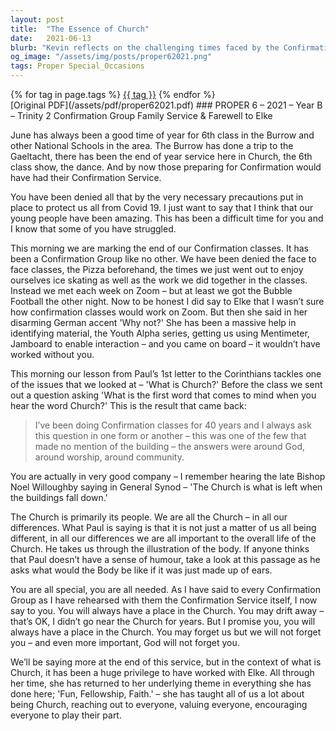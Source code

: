 ```yaml
---
layout: post
title:  "The Essence of Church"
date:   2021-06-13
blurb: "Kevin reflects on the challenging times faced by the Confirmation Group due to Covid-19 and the innovative ways they adapted, including virtual classes. He emphasizes that the Church is not just a building but a community of people, each with their own importance. The sermon also serves as a farewell to Elke, who has been instrumental in fostering 'Fun, Fellowship, Faith' within the community."
og_image: "/assets/img/posts/proper62021.png"
tags: Proper Special_Occasions
---    
```

<div class="tag-pills">
    {% for tag in page.tags %}
    <a href="{{ site.baseurl }}/tag/{{ tag | slugify }}" class="tag-pill">{{ tag }}</a>
    {% endfor %}
</div>
[Original PDF](/assets/pdf/proper62021.pdf)
### PROPER 6 – 2021 – Year B – Trinity 2
Confirmation Group Family Service & Farewell to Elke

June has always been a good time of year for 6th class in the Burrow and other National Schools in the area. The Burrow has done a trip to the Gaeltacht, there has been the end of year service here in Church, the 6th class show, the dance. And by now those preparing for Confirmation would have had their Confirmation Service.

You have been denied all that by the very necessary precautions put in place to protect us all from Covid 19. I just want to say that I think that our young people have been amazing. This has been a difficult time for you and I know that some of you have struggled.

This morning we are marking the end of our Confirmation classes. It has been a Confirmation Group like no other. We have been denied the face to face classes, the Pizza beforehand, the times we just went out to enjoy ourselves ice skating as well as the work we did together in the classes. Instead we met each week on Zoom – but at least we got the Bubble Football the other night. Now to be honest I did say to Elke that I wasn’t sure how confirmation classes would work on Zoom. But then she said in her disarming German accent 'Why not?' She has been a massive help in identifying material, the Youth Alpha series, getting us using Mentimeter, Jamboard to enable interaction – and you came on board – it wouldn’t have worked without you.

This morning our lesson from Paul’s 1st letter to the Corinthians tackles one of the issues that we looked at – 'What is Church?' Before the class we sent out a question asking 'What is the first word that comes to mind when you hear the word Church?' This is the result that came back:

> I’ve been doing Confirmation classes for 40 years and I always ask this question in one form or another – this was one of the few that made no mention of the building – the answers were around God, around worship, around community.

You are actually in very good company – I remember hearing the late Bishop Noel Willoughby saying in General Synod – 'The Church is what is left when the buildings fall down.'

The Church is primarily its people. We are all the Church – in all our differences. What Paul is saying is that it is not just a matter of us all being different, in all our differences we are all important to the overall life of the Church. He takes us through the illustration of the body. If anyone thinks that Paul doesn’t have a sense of humour, take a look at this passage as he asks what would the Body be like if it was just made up of ears.

You are all special, you are all needed. As I have said to every Confirmation Group as I have rehearsed with them the Confirmation Service itself, I now say to you. You will always have a place in the Church. You may drift away – that’s OK, I didn’t go near the Church for years. But I promise you, you will always have a place in the Church. You may forget us but we will not forget you – and even more important, God will not forget you.

We’ll be saying more at the end of this service, but in the context of what is Church, it has been a huge privilege to have worked with Elke. All through her time, she has returned to her underlying theme in everything she has done here; 'Fun, Fellowship, Faith.' – she has taught all of us a lot about being Church, reaching out to everyone, valuing everyone, encouraging everyone to play their part.
